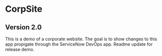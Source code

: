 # CorpSite

## Version 2.0

This is a demo of a corporate website.  The goal is to show changes to this app propigate through the ServiceNow DevOps app. Readme update for release demo.
